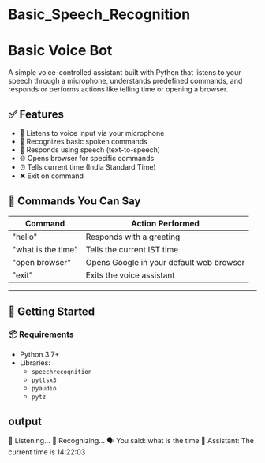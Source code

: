 # Basic_Speech_Recognition
# Basic Voice Bot

A simple voice-controlled assistant built with Python that listens to your speech through a microphone, understands predefined commands, and responds or performs actions like telling time or opening a browser.

## ✅ Features

- 🎤 Listens to voice input via your microphone
- 🧠 Recognizes basic spoken commands
- 💬 Responds using speech (text-to-speech)
- 🌐 Opens browser for specific commands
- ⏰ Tells current time (India Standard Time)
- ❌ Exit on command

## 📌 Commands You Can Say

| Command              | Action Performed                            |
|----------------------|---------------------------------------------|
| "hello"              | Responds with a greeting                    |
| "what is the time"   | Tells the current IST time                  |
| "open browser"       | Opens Google in your default web browser    |
| "exit"               | Exits the voice assistant                   |

---

## 🚀 Getting Started

### 📦 Requirements

- Python 3.7+
- Libraries:
  - `speechrecognition`
  - `pyttsx3`
  - `pyaudio`
  - `pytz`
## output

🎤 Listening...
🧠 Recognizing...
🗣️ You said: what is the time
🤖 Assistant: The current time is 14:22:03

